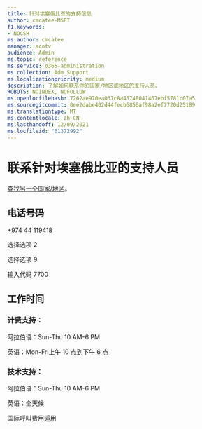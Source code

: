 ```yaml
---
title: 针对埃塞俄比亚的支持信息
author: cmcatee-MSFT
f1.keywords:
- NOCSH
ms.author: cmcatee
manager: scotv
audience: Admin
ms.topic: reference
ms.service: o365-administration
ms.collection: Adm_Support
ms.localizationpriority: medium
description: 了解如何联系你的国家/地区或地区的支持人员。
ROBOTS: NOINDEX, NOFOLLOW
ms.openlocfilehash: 7262ae970ea037c8a45748041467ebf5781c07a5
ms.sourcegitcommit: 0ee2dabe402d44fecb6856af98a2ef7720d25189
ms.translationtype: MT
ms.contentlocale: zh-CN
ms.lasthandoff: 12/09/2021
ms.locfileid: "61372992"
---
```

# <a name="contact-support-for-eritrea"></a>联系针对埃塞俄比亚的支持人员

[查找另一个国家/地区](../get-help-support.md)。

## <a name="phone-number"></a>电话号码
+974 44 119418

选择选项 2

选择选项 9

输入代码 7700

## <a name="hours"></a>工作时间
### <a name="billing-support"></a>计费支持：

阿拉伯语：Sun-Thu 10 AM-6 PM

英语：Mon-Fri上午 10 点到下午 6 点

### <a name="technical-support"></a>技术支持：

阿拉伯语：Sun-Thu 10 AM-6 PM

英语：全天候

国际呼叫费用适用
